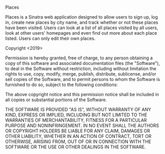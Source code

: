Places 

Places is a Sinatra web application designed to allow users to sign up, log in, create new places by city name, and track whether or not these places have been visited. Users can look at a list of all places visited by all users, look at other users' homepages and even find out more about each place listed. Users can only edit their own places. 



Copyright <2019> <nbert100>

Permission is hereby granted, free of charge, to any person obtaining a copy of this software and associated documentation files (the "Software"), to deal in the Software without restriction, including without limitation the rights to use, copy, modify, merge, publish, distribute, sublicense, and/or sell copies of the Software, and to permit persons to whom the Software is furnished to do so, subject to the following conditions:

The above copyright notice and this permission notice shall be included in all copies or substantial portions of the Software.

THE SOFTWARE IS PROVIDED "AS IS", WITHOUT WARRANTY OF ANY KIND, EXPRESS OR IMPLIED, INCLUDING BUT NOT LIMITED TO THE WARRANTIES OF MERCHANTABILITY, FITNESS FOR A PARTICULAR PURPOSE AND NONINFRINGEMENT. IN NO EVENT SHALL THE AUTHORS OR COPYRIGHT HOLDERS BE LIABLE FOR ANY CLAIM, DAMAGES OR OTHER LIABILITY, WHETHER IN AN ACTION OF CONTRACT, TORT OR OTHERWISE, ARISING FROM, OUT OF OR IN CONNECTION WITH THE SOFTWARE OR THE USE OR OTHER DEALINGS IN THE SOFTWARE.


